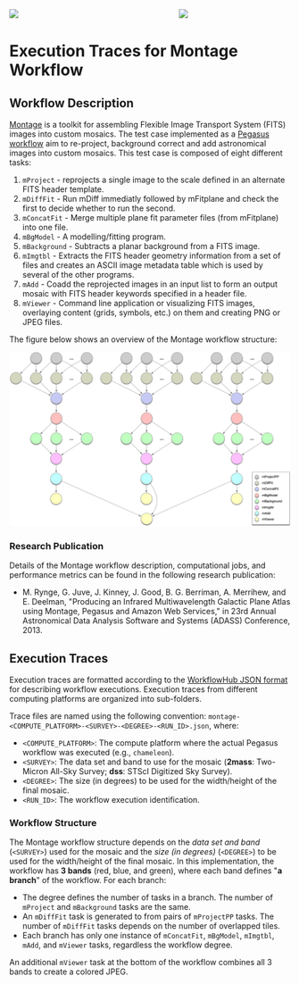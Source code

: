 <img src="https://workflowhub.org/assets/images/logo-horizontal.png" width="300" />
<img src="https://pegasus.isi.edu/wordpress/wp-content/uploads/2015/12/logo-dark.png" width=200 style="float: right" />

# Execution Traces for Montage Workflow

## Workflow Description

[Montage](http://montage.ipac.caltech.edu) is a toolkit for assembling Flexible
Image Transport System (FITS) images into custom mosaics. The test case
implemented as a
[Pegasus workflow](https://github.com/pegasus-isi/montage-workflow-v2) aim to
re-project, background correct and add astronomical images into custom mosaics.
This test case is composed of eight different tasks:

  1. `mProject` - reprojects a single image to the scale defined in an
     alternate FITS header template.
  2. `mDiffFit` - Run mDiff immediatly followed by mFitplane and check the
     first to decide whether to run the second.
  3. `mConcatFit` - Merge multiple plane fit parameter files (from mFitplane)
     into one file.
  4. `mBgModel` - A modelling/fitting program.
  5. `mBackground` - Subtracts a planar background from a FITS image.
  6. `mImgtbl` -  Extracts the FITS header geometry information from a set of
     files and creates an ASCII image metadata table which is used by several
     of the other programs.
  7. `mAdd` - Coadd the reprojected images in an input list to form an output
     mosaic with FITS header keywords specified in a header file.
  8. `mViewer` - Command line application or visualizing FITS images, overlaying
     content (grids, symbols, etc.) on them and creating PNG or JPEG files.

The figure below shows an overview of the Montage workflow structure:

<img src="docs/images/montage.png?raw=true" width="600">

### Research Publication

Details of the Montage workflow description, computational jobs, and
performance metrics can be found in the following research publication:

- M. Rynge, G. Juve, J. Kinney, J. Good, B. G. Berriman, A. Merrihew, and
  E. Deelman, "Producing an Infrared Multiwavelength Galactic Plane Atlas
  using Montage, Pegasus and Amazon Web Services," in 23rd Annual Astronomical
  Data Analysis Software and Systems (ADASS) Conference, 2013.

## Execution Traces

Execution traces are formatted according to the
[WorkflowHub JSON format](https://github.com/workflowhub/workflow-schema) for
describing workflow executions. Execution traces from different computing
platforms are organized into sub-folders.

Trace files are named using the following convention:
`montage-<COMPUTE_PLATFORM>-<SURVEY>-<DEGREE>-<RUN_ID>.json`, where:

- `<COMPUTE_PLATFORM>`: The compute platform where the actual Pegasus workflow
  was executed (e.g., `chameleon`).
- `<SURVEY>`: The data set and band to use for the mosaic (**2mass**:
  Two-Micron All-Sky Survey; **dss**: STScI Digitized Sky Survey).
- `<DEGREE>`: The size (in degrees) to be used for the width/height of the
  final mosaic.
- `<RUN_ID>`: The workflow execution identification.

### Workflow Structure

The Montage workflow structure depends on the _data set and band_
(`<SURVEY>`) used for the mosaic and the _size (in degrees)_ (`<DEGREE>`) to
be used for the width/height of the final mosaic. In this implementation,
the workflow has **3 bands** (red, blue, and green), where each band defines
"**a branch**" of the workflow. For each branch:

- The degree defines the number of tasks in a branch. The number of `mProject`
  and `mBackground` tasks are the same.
- An `mDiffFit` task is generated to from pairs of `mProjectPP` tasks. The
  number of `mDiffFit` tasks depends on the number of overlapped tiles.
- Each branch has only one instance of `mConcatFit`, `mBgModel`, `mImgtbl`,
  `mAdd`, and `mViewer` tasks, regardless the workflow degree.

An additional `mViewer` task at the bottom of the workflow combines all 3 bands
to create a colored JPEG.
